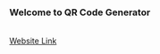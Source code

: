 <h3>Welcome to QR Code Generator</h3>
<br>
<a href="https://qrcode--generator.herokuapp.com">Website Link</a>

